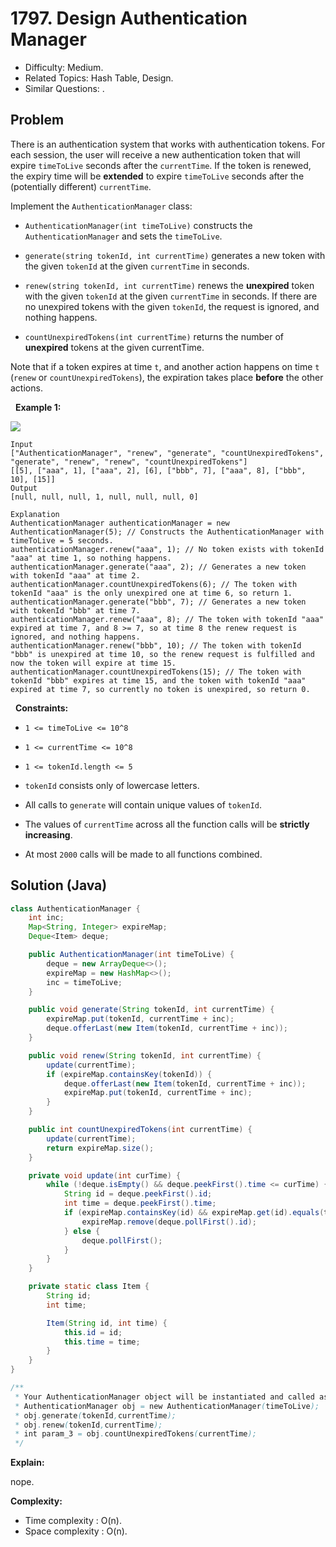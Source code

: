 # 1797. Design Authentication Manager

- Difficulty: Medium.
- Related Topics: Hash Table, Design.
- Similar Questions: .

## Problem

There is an authentication system that works with authentication tokens. For each session, the user will receive a new authentication token that will expire ```timeToLive``` seconds after the ```currentTime```. If the token is renewed, the expiry time will be **extended** to expire ```timeToLive``` seconds after the (potentially different) ```currentTime```.

Implement the ```AuthenticationManager``` class:


	
- ```AuthenticationManager(int timeToLive)``` constructs the ```AuthenticationManager``` and sets the ```timeToLive```.
	
- ```generate(string tokenId, int currentTime)``` generates a new token with the given ```tokenId``` at the given ```currentTime``` in seconds.
	
- ```renew(string tokenId, int currentTime)``` renews the **unexpired** token with the given ```tokenId``` at the given ```currentTime``` in seconds. If there are no unexpired tokens with the given ```tokenId```, the request is ignored, and nothing happens.
	
- ```countUnexpiredTokens(int currentTime)``` returns the number of **unexpired** tokens at the given currentTime.


Note that if a token expires at time ```t```, and another action happens on time ```t``` (```renew``` or ```countUnexpiredTokens```), the expiration takes place **before** the other actions.

 
**Example 1:**

![](https://assets.leetcode.com/uploads/2021/02/25/copy-of-pc68_q2.png)

```
Input
["AuthenticationManager", "renew", "generate", "countUnexpiredTokens", "generate", "renew", "renew", "countUnexpiredTokens"]
[[5], ["aaa", 1], ["aaa", 2], [6], ["bbb", 7], ["aaa", 8], ["bbb", 10], [15]]
Output
[null, null, null, 1, null, null, null, 0]

Explanation
AuthenticationManager authenticationManager = new AuthenticationManager(5); // Constructs the AuthenticationManager with timeToLive = 5 seconds.
authenticationManager.renew("aaa", 1); // No token exists with tokenId "aaa" at time 1, so nothing happens.
authenticationManager.generate("aaa", 2); // Generates a new token with tokenId "aaa" at time 2.
authenticationManager.countUnexpiredTokens(6); // The token with tokenId "aaa" is the only unexpired one at time 6, so return 1.
authenticationManager.generate("bbb", 7); // Generates a new token with tokenId "bbb" at time 7.
authenticationManager.renew("aaa", 8); // The token with tokenId "aaa" expired at time 7, and 8 >= 7, so at time 8 the renew request is ignored, and nothing happens.
authenticationManager.renew("bbb", 10); // The token with tokenId "bbb" is unexpired at time 10, so the renew request is fulfilled and now the token will expire at time 15.
authenticationManager.countUnexpiredTokens(15); // The token with tokenId "bbb" expires at time 15, and the token with tokenId "aaa" expired at time 7, so currently no token is unexpired, so return 0.
```

 
**Constraints:**


	
- ```1 <= timeToLive <= 10^8```
	
- ```1 <= currentTime <= 10^8```
	
- ```1 <= tokenId.length <= 5```
	
- ```tokenId``` consists only of lowercase letters.
	
- All calls to ```generate``` will contain unique values of ```tokenId```.
	
- The values of ```currentTime``` across all the function calls will be **strictly increasing**.
	
- At most ```2000``` calls will be made to all functions combined.



## Solution (Java)

```java
class AuthenticationManager {
    int inc;
    Map<String, Integer> expireMap;
    Deque<Item> deque;

    public AuthenticationManager(int timeToLive) {
        deque = new ArrayDeque<>();
        expireMap = new HashMap<>();
        inc = timeToLive;
    }

    public void generate(String tokenId, int currentTime) {
        expireMap.put(tokenId, currentTime + inc);
        deque.offerLast(new Item(tokenId, currentTime + inc));
    }

    public void renew(String tokenId, int currentTime) {
        update(currentTime);
        if (expireMap.containsKey(tokenId)) {
            deque.offerLast(new Item(tokenId, currentTime + inc));
            expireMap.put(tokenId, currentTime + inc);
        }
    }

    public int countUnexpiredTokens(int currentTime) {
        update(currentTime);
        return expireMap.size();
    }

    private void update(int curTime) {
        while (!deque.isEmpty() && deque.peekFirst().time <= curTime) {
            String id = deque.peekFirst().id;
            int time = deque.peekFirst().time;
            if (expireMap.containsKey(id) && expireMap.get(id).equals(time)) {
                expireMap.remove(deque.pollFirst().id);
            } else {
                deque.pollFirst();
            }
        }
    }

    private static class Item {
        String id;
        int time;

        Item(String id, int time) {
            this.id = id;
            this.time = time;
        }
    }
}

/**
 * Your AuthenticationManager object will be instantiated and called as such:
 * AuthenticationManager obj = new AuthenticationManager(timeToLive);
 * obj.generate(tokenId,currentTime);
 * obj.renew(tokenId,currentTime);
 * int param_3 = obj.countUnexpiredTokens(currentTime);
 */
```

**Explain:**

nope.

**Complexity:**

* Time complexity : O(n).
* Space complexity : O(n).
